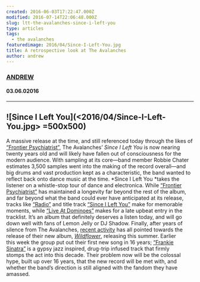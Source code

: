 ```yaml
---
created: 2016-06-03T17:22:47.000Z
modified: 2016-07-14T22:06:48.000Z
slug: ltt-the-avalanches-since-i-left-you
type: articles
tags:
  - the avalanches
featuredimage: 2016/04/Since-I-Left-You.jpg
title: A retrospective look at The Avalanches
author: andrew
---
```

### [ANDREW](<https://twitter.com/andrewbridge>)
#### 03\.06.02016
------

![Since I Left You](<2016/04/Since-I-Left-You.jpg> =500x500)
------
A massive release at the time, and still referenced today through the likes of [“Frontier Psychiatrist”](<https://www.youtube.com/watch?v=qLrnkK2YEcE>), The Avalanches’ *Since I Left You* is now nearing twenty years old and will likely have fallen out of consciousness for the modern audience. With sampling at its core—band member Robbie Chater estimates 3,500 samples went into the making of the record overall—and big drums and vast production kept as a characteristic, the band wanted to reflect back onto dance music at the time. *Since I Left You *takes the listener on a whistle-stop tour of dance and electronica.
While [“Frontier Psychiatrist”](<https://www.youtube.com/watch?v=qLrnkK2YEcE>) has maintained a longevity far beyond the rest of the album, and far beyond what the band could ever have anticipated at its release, tracks like [“Radio”](<https://www.youtube.com/watch?v=w_yPZfHJSaY>) and title track [“Since I Left You”](<https://www.youtube.com/watch?v=wpqm-05R2Jk>) make for memorable moments, while [“Live At Dominoes”](<https://www.youtube.com/watch?v=frOGMISQGrI>) makes for a late upbeat entry in the tracklist. It’s an album that definitely deserves a listen today, and will go down well with fans of Lemon Jelly or DJ Shadow.
Finally, after years of silence from The Avalanches, [recent activity](<https://www.youtube.com/watch?v=NAMPOAfdH8U>) has all pointed towards the release of their new album, *[Wildflower](<reviews/the-avalanches-wildflower/>)*, releasing this summer. Earlier this week the group put out their first new song in 16 years; [“Frankie Sinatra”](<https://www.youtube.com/watch?v=SjfspM5sDIA>) is a gypsy jazz inspired, drug-trip infused track that firmly stomps the act into this decade. Their problem now will be the colossal hype, built up over 16 years, that the new record will be met with, and whether the band’s direction is still aligned with the fandom they have amassed.